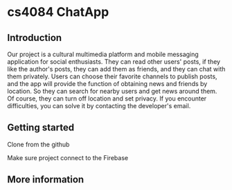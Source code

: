 # cs4084 ChatApp
## Introduction
Our project is a cultural multimedia platform and mobile messaging application for social enthusiasts. 
They can read other users' posts, if they like the author's posts, they can add them as friends,
and they can chat with them privately. Users can choose their favorite channels to publish posts,
and the app will provide the function of obtaining news and friends by location. So they can search
for nearby users and get news around them. Of course, they can turn off location and set privacy. 
If you encounter difficulties, you can solve it by contacting the developer's email.
## Getting started
Clone from the github 

Make sure project connect to the Firebase
## More information
 
